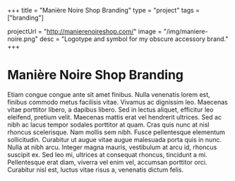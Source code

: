 +++
title = "Manière Noire Shop Branding"
type = "project"
tags = ["branding"]

projectUrl = "http://manierenoireshop.com/"
image = "/img/maniere-noire.png"
desc = "Logotype and symbol for my obscure accessory brand."
+++

# Manière Noire Shop Branding

Etiam congue congue ante sit amet finibus. Nulla venenatis lorem est, finibus commodo metus facilisis vitae. Vivamus ac dignissim leo. Maecenas vitae porttitor libero, a dapibus libero. Sed in lectus aliquet, efficitur leo eleifend, pretium velit. Maecenas mattis erat vel hendrerit ultrices. Sed ac nibh ac lacus tempor sodales porttitor at quam. Cras quis nunc at nisl rhoncus scelerisque. Nam mollis sem nibh. Fusce pellentesque elementum sollicitudin. Curabitur ut augue vitae augue malesuada porta quis in nunc. Nulla at nibh arcu. Integer magna mauris, vestibulum at arcu id, rhoncus suscipit ex. Sed leo mi, ultrices at consequat rhoncus, tincidunt a mi. Pellentesque erat diam, viverra vel enim vel, accumsan porttitor orci. Curabitur nisl est, luctus vitae risus a, venenatis dictum felis.
